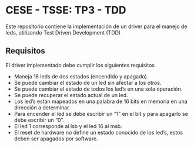 CESE - TSSE: TP3 - TDD
=======================

Este repositorio contiene la implementación de un driver para el manejo de leds, utilizando Test Driven Development (TDD)

## Requisitos

El driver implementado debe cumplir los siguientes requisitos

- Maneja 16 leds de dos estados (encendido y apagado).
- Se puede cambiar el estado de un led sin afectar a los otros.
- Se puede cambiar el estado de todos los led’s en una sola
operación.
- Se puede recuperar el estado actual de un led.
- Los led’s están mapeados en una palabra de 16 bits en
memoria en una dirección a determinar.
- Para encender el led se debe escribir un “1” en el bit y para
apagarlo se debe escribir un “0”.
- El led 1 corresponde al lsb y el led 16 al msb.
- El reset de hardware no define un estado conocido de los
led’s, estos deben ser apagados por software.